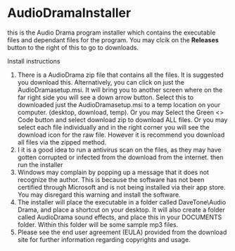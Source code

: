 # AudioDramaInstaller
this is the Audio Drama program installer which contains the executable files and dependant files for the program. You may clcik on the **Releases** button to the right of this to go to downloads.

Install instructions
1. There is a AudioDrama zip file that contains all the files. It is suggested you download this. Alternatively, you can click on just the AudioDramasetup.msi. It will bring you to another screen where on the far right side you will see a down arrow button. Select this to downloaded just the AudioDramasetup.msi to a temp location on your computer. (desktop, download, temp). Or you may Select the Green <> Code button and select download zip to download ALL files. Or you may select each file individually and in the right corner you will see the download icon for the raw file. However it is recommend you download all files via the zipped method. 
2. I it is a good idea to run a antivirus scan on the files, as they may have gotten corrupted or infected from the download from the internet. then run the installer
3. Windows may complain by popping up a message that it does not recognize the author. This is because the software has not been certified through Microsoft and is not being installed via their app store. You may disregard this warning and install the software.
4. The installer will place the executable in a folder called DaveTone\Audio Drama, and place a shortcut on your desktop. It will also create a folder called AudioDrama sound effects, and place this in your DOCUMENTS folder. Within this folder will be some sample mp3 files.
5. Please see the end user agreement (EULA) provided from the download site for further information regarding copyrights and usage.

